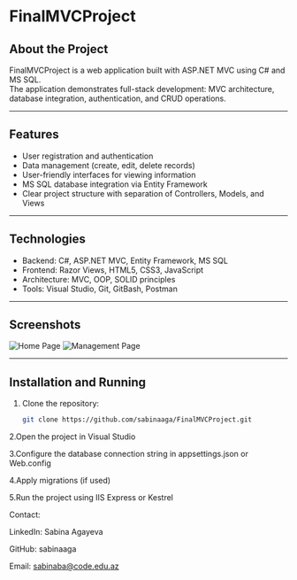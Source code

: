 # FinalMVCProject

## About the Project
FinalMVCProject is a web application built with ASP.NET MVC using C# and MS SQL.  
The application demonstrates full-stack development: MVC architecture, database integration, authentication, and CRUD operations.

---

## Features
- User registration and authentication
- Data management (create, edit, delete records)
- User-friendly interfaces for viewing information
- MS SQL database integration via Entity Framework
- Clear project structure with separation of Controllers, Models, and Views

---

## Technologies
- Backend: C#, ASP.NET MVC, Entity Framework, MS SQL
- Frontend: Razor Views, HTML5, CSS3, JavaScript
- Architecture: MVC, OOP, SOLID principles
- Tools: Visual Studio, Git, GitBash, Postman

---

## Screenshots

![Home Page](screenshots/home.png)
![Management Page](screenshots/manage.png)

---

## Installation and Running
1. Clone the repository:
   ```bash
   git clone https://github.com/sabinaaga/FinalMVCProject.git
2.Open the project in Visual Studio

3.Configure the database connection string in appsettings.json or Web.config

4.Apply migrations (if used)

5.Run the project using IIS Express or Kestrel



Contact:

LinkedIn: Sabina Agayeva

GitHub: sabinaaga

Email: sabinaba@code.edu.az
